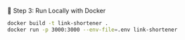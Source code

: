 🧪 Step 3: Run Locally with Docker

```bash
docker build -t link-shortener .
docker run -p 3000:3000 --env-file=.env link-shortener
```